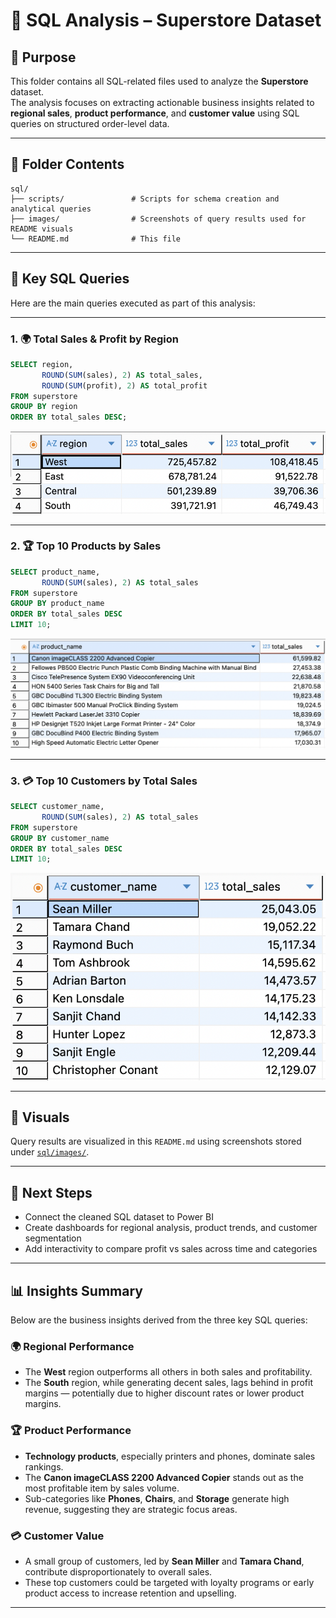 
# 📁 SQL Analysis – Superstore Dataset

## 🎯 Purpose

This folder contains all SQL-related files used to analyze the **Superstore** dataset.  
The analysis focuses on extracting actionable business insights related to **regional sales**, **product performance**, and **customer value** using SQL queries on structured order-level data.

---

## 📂 Folder Contents

```
sql/
├── scripts/               # Scripts for schema creation and analytical queries
├── images/                # Screenshots of query results used for README visuals
└── README.md              # This file
```

---

## 🔑 Key SQL Queries

Here are the main queries executed as part of this analysis:

---

### 1. 🌍 Total Sales & Profit by Region

```sql
SELECT region,
       ROUND(SUM(sales), 2) AS total_sales,
       ROUND(SUM(profit), 2) AS total_profit
FROM superstore
GROUP BY region
ORDER BY total_sales DESC;
```

![Total Sales and Profit by Region](images/region_sales__profit.png)

---

### 2. 🏆 Top 10 Products by Sales

```sql
SELECT product_name,
       ROUND(SUM(sales), 2) AS total_sales
FROM superstore
GROUP BY product_name
ORDER BY total_sales DESC
LIMIT 10;
```

![Top 10 Products by Sales](images/top10_products_sales.png)

---

### 3. 💳 Top 10 Customers by Total Sales

```sql
SELECT customer_name,
       ROUND(SUM(sales), 2) AS total_sales
FROM superstore
GROUP BY customer_name
ORDER BY total_sales DESC
LIMIT 10;
```

![Top 10 Customers by Sales](images/top10_customers_sales.png)

---

## 📸 Visuals

Query results are visualized in this `README.md` using screenshots stored under [`sql/images/`](images/).

---

## 📌 Next Steps

- Connect the cleaned SQL dataset to Power BI  
- Create dashboards for regional analysis, product trends, and customer segmentation  
- Add interactivity to compare profit vs sales across time and categories


---

## 📊 Insights Summary

Below are the business insights derived from the three key SQL queries:

### 🌍 Regional Performance
- The **West** region outperforms all others in both sales and profitability.
- The **South** region, while generating decent sales, lags behind in profit margins — potentially due to higher discount rates or lower product margins.

### 🏆 Product Performance
- **Technology products**, especially printers and phones, dominate sales rankings.
- The **Canon imageCLASS 2200 Advanced Copier** stands out as the most profitable item by sales volume.
- Sub-categories like **Phones**, **Chairs**, and **Storage** generate high revenue, suggesting they are strategic focus areas.

### 💳 Customer Value
- A small group of customers, led by **Sean Miller** and **Tamara Chand**, contribute disproportionately to overall sales.
- These top customers could be targeted with loyalty programs or early product access to increase retention and upselling.

---
